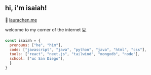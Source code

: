 <h2> hi, i'm isaiah! </h2>

 :love_letter: [laurachen.me](https://laurachen.me)

welcome to my corner of the internet :computer:

```javascript
const isaiah = {
  pronouns: ["he", "him"],
  code: ["javascript", "java", "python", "java", "html", "css"],
  tools: ["react", "next.js", "tailwind", "mongodb", "node"],
  school: ["uc San Diego"],
  }
}

```

